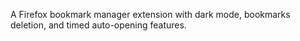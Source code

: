 A Firefox bookmark manager extension with dark mode, bookmarks deletion, and timed auto-opening features.
